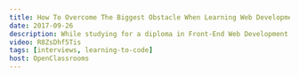 ```yaml
---
title: How To Overcome The Biggest Obstacle When Learning Web Development
date: 2017-09-26
description: While studying for a diploma in Front-End Web Development I get flown to Paris and interviewed about my experience learning to code online.
video: R8ZsDhf5Tis
tags: [interviews, learning-to-code]
host: OpenClassrooms
---
```

